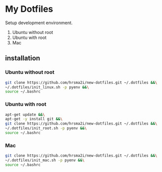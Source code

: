 # My Dotfiles

Setup development environment.

1. Ubuntu without root
2. Ubuntu with root
3. Mac

## installation

### Ubuntu **without root**

```sh
git clone https://github.com/hrsma2i/new-dotfiles.git ~/.dotfiles &&\
~/.dotfiles/init_linux.sh -p pyenv &&\
source ~/.bashrc
```


### Ubuntu with **root**

```sh
apt-get update &&\
apt-get -y install git &&\
git clone https://github.com/hrsma2i/new-dotfiles.git ~/.dotfiles &&\
~/.dotfiles/init_root.sh -p pyenv &&\
source ~/.bashrc
```


### Mac

```sh
git clone https://github.com/hrsma2i/new-dotfiles.git ~/.dotfiles &&\
~/.dotfiles/init_mac.sh -p pyenv &&\
source ~/.bashrc
```
